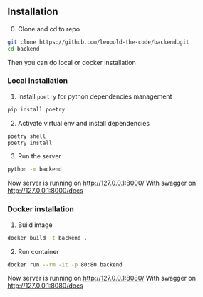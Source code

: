 ## Installation

0. Clone and cd to repo

```bash
git clone https://github.com/leopold-the-code/backend.git
cd backend
```

Then you can do local or docker installation

### Local installation

1. Install `poetry` for python dependencies management

```bash
pip install poetry
```

2. Activate virtual env and install dependencies

```bash
poetry shell
poetry install
```

3. Run the server

```bash
python -m backend
```

Now server is running on http://127.0.0.1:8000/
With swagger on http://127.0.0.1:8000/docs

### Docker installation

1. Build image

```bash
docker build -t backend .
```

2. Run container

```bash
docker run --rm -it -p 80:80 backend
```

Now server is running on http://127.0.0.1:8080/
With swagger on http://127.0.0.1:8080/docs

